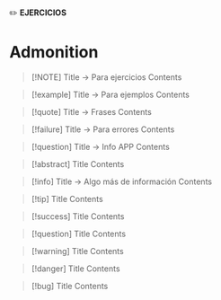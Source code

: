 
✏️ **EJERCICIOS**



# Admonition

> [!NOTE] Title -> Para ejercicios
> Contents


> [!example] Title -> Para ejemplos
> Contents


> [!quote] Title -> Frases
> Contents


> [!failure] Title -> Para errores
> Contents


> [!question] Title -> Info APP
> Contents




> [!abstract] Title
> Contents


> [!info] Title -> Algo más de información
> Contents


> [!tip] Title
> Contents


> [!success] Title
> Contents


> [!question] Title
> Contents


> [!warning] Title
> Contents



> [!danger] Title
> Contents


> [!bug] Title
> Contents












